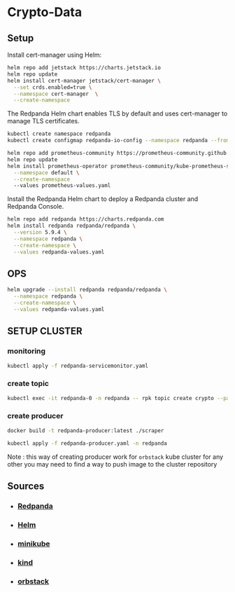 # Crypto-Data

## Setup ## 

Install cert-manager using Helm:

```bash
helm repo add jetstack https://charts.jetstack.io
helm repo update
helm install cert-manager jetstack/cert-manager \
  --set crds.enabled=true \
  --namespace cert-manager  \
  --create-namespace
```

The Redpanda Helm chart enables TLS by default and uses cert-manager to manage TLS certificates.

```bash
kubectl create namespace redpanda
kubectl create configmap redpanda-io-config --namespace redpanda --from-file=io-config.yaml

```


```bash
helm repo add prometheus-community https://prometheus-community.github.io/helm-charts
helm repo update
helm install prometheus-operator prometheus-community/kube-prometheus-stack \
  --namespace default \
  --create-namespace
  --values prometheus-values.yaml
```
Install the Redpanda Helm chart to deploy a Redpanda cluster and Redpanda Console.



```bash
helm repo add redpanda https://charts.redpanda.com
helm install redpanda redpanda/redpanda \
  --version 5.9.4 \
  --namespace redpanda \
  --create-namespace \
  --values redpanda-values.yaml
```


## OPS ##

```bash
helm upgrade --install redpanda redpanda/redpanda \
  --namespace redpanda \
  --create-namespace \
  --values redpanda-values.yaml
```

## SETUP CLUSTER ##

### monitoring

```bash
kubectl apply -f redpanda-servicemonitor.yaml
```

### create topic 

```bash
kubectl exec -it redpanda-0 -n redpanda -- rpk topic create crypto --partitions 3
```

### create producer

``` bash
docker build -t redpanda-producer:latest ./scraper  
```

``` bash
kubectl apply -f redpanda-producer.yaml -n redpanda 
```

Note : this way of creating producer work for `orbstack` kube cluster for any other you may need to find a way to push image to the cluster repository

## Sources ##

- ### [Redpanda](https://docs.redpanda.com/current/deploy/deployment-option/self-hosted/kubernetes/k-production-deployment/)
- ### [Helm](https://helm.sh/docs/)
- ### [minikube](https://minikube.sigs.k8s.io/docs/start/?arch=%2Fmacos%2Farm64%2Fstable%2Fbinary+download)
- ### [kind](https://kind.sigs.k8s.io/)
- ### [orbstack](https://orbstack.dev/download)